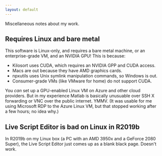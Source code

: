 ```yaml
---
layout: default
---
```


Miscellaneous notes about my work.

## Requires Linux and bare metal

This software is Linux-only, and requires a bare metal machine, or an enterprise-grade VM, and an NVIDIA GPU! This is because:

* Kilosort uses CUDA, which requires an NVIDIA GPP and CUDA access.
* Macs are out because they have AMD graphics cards.
* npxutils uses Unix symlink manipulation commands, so Windows is out.
* Consumer-grade VMs (like VMware for home) do not support CUDA.

You _can_ set up a GPU-enabled Linux VM on Azure and other cloud providers. But in my experience Matlab is basically unusuable over SSH X forwarding or VNC over the public internet. YMMV. (It was usable for me using Microsoft RDP to the Azure Linux VM, but that stopped working after a few hours; no idea why.)

## Live Script Editor is bad on Linux in R2019b

In R2019b on my Linux box (a PC with an AMD 3950x and a GeForce 2080 Super), the Live Script Editor just comes up as a blank black page. Doesn't work.
